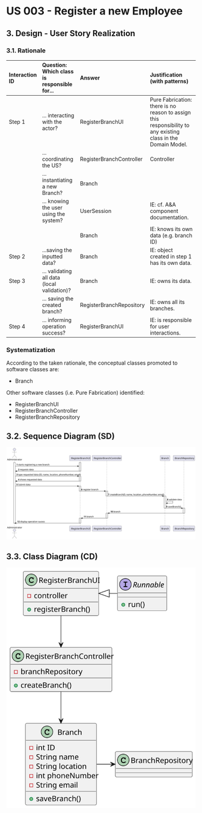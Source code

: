 # US 003 - Register a new Employee

## 3. Design - User Story Realization

### 3.1. Rationale


| Interaction ID | Question: Which class is responsible for...  | Answer                     | Justification (with patterns)                                                                                 |
|:---------------|:---------------------------------------------|:---------------------------|:--------------------------------------------------------------------------------------------------------------|
| Step 1  		     | 	... interacting with the actor?             | RegisterBranchUI           | Pure Fabrication: there is no reason to assign this responsibility to any existing class in the Domain Model. |
| 			  		        | 	... coordinating the US?                    | RegisterBranchController   | Controller                                                                                                    |
| 			  		        | 	... instantiating a new Branch?             | Branch                     |                                                                                                               |
| 			  		        | ... knowing the user using the system?       | UserSession                | IE: cf. A&A component documentation.                                                                          |
| 			  		        | 							                                      | Branch                     | IE: knows its own data (e.g. branch ID)                                                                       |
| Step 2  		     | 	...saving the inputted data?                | Branch                   | IE: object created in step 1 has its own data.                                                                |
| Step 3  		     | 	... validating all data (local validation)? | Branch                   | IE: owns its data.                                                                                            |
| 		             | 	... saving the created branch?              | RegisterBranchRepository | IE: owns all its branches.                                                                                     | 
| Step 4  		     | 	... informing operation success?            | RegisterBranchUI         | IE: is responsible for user interactions.                                                                     | 

### Systematization ##

According to the taken rationale, the conceptual classes promoted to software classes are:

* Branch


Other software classes (i.e. Pure Fabrication) identified:

* RegisterBranchUI
* RegisterBranchController
* RegisterBranchRepository


## 3.2. Sequence Diagram (SD)

![Sequence Diagram](svg/US005_SD.svg)



## 3.3. Class Diagram (CD)

![Class Diagram](svg/US005_CD.svg)